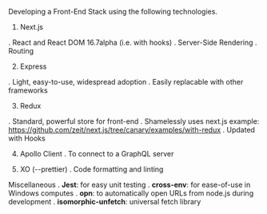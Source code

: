 Developing a Front-End Stack using the following technologies.


1. Next.js

. React and React DOM 16.7alpha (i.e. with hooks)
. Server-Side Rendering
. Routing


2. Express

. Light, easy-to-use, widespread adoption
. Easily replacable with other frameworks


3. Redux

. Standard, powerful store for front-end
. Shamelessly uses next.js example: https://github.com/zeit/next.js/tree/canary/examples/with-redux
. Updated with Hooks


4. Apollo Client
. To connect to a GraphQL server


5. XO (--prettier)
. Code formatting and linting 



Miscellaneous
. **Jest**: for easy unit testing
. **cross-env**: for ease-of-use in Windows computes
. **opn**: to automatically open URLs from node.js during development
. **isomorphic-unfetch**: universal fetch library